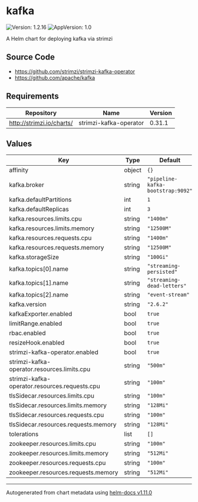 # kafka

![Version: 1.2.16](https://img.shields.io/badge/Version-1.2.16-informational?style=flat-square) ![AppVersion: 1.0](https://img.shields.io/badge/AppVersion-1.0-informational?style=flat-square)

A Helm chart for deploying kafka via strimzi

## Source Code

* <https://github.com/strimzi/strimzi-kafka-operator>
* <https://github.com/apache/kafka>

## Requirements

| Repository | Name | Version |
|------------|------|---------|
| http://strimzi.io/charts/ | strimzi-kafka-operator | 0.31.1 |

## Values

| Key | Type | Default | Description |
|-----|------|---------|-------------|
| affinity | object | `{}` |  |
| kafka.broker | string | `"pipeline-kafka-bootstrap:9092"` |  |
| kafka.defaultPartitions | int | `1` |  |
| kafka.defaultReplicas | int | `3` |  |
| kafka.resources.limits.cpu | string | `"1400m"` |  |
| kafka.resources.limits.memory | string | `"12500M"` |  |
| kafka.resources.requests.cpu | string | `"1400m"` |  |
| kafka.resources.requests.memory | string | `"12500M"` |  |
| kafka.storageSize | string | `"100Gi"` |  |
| kafka.topics[0].name | string | `"streaming-persisted"` |  |
| kafka.topics[1].name | string | `"streaming-dead-letters"` |  |
| kafka.topics[2].name | string | `"event-stream"` |  |
| kafka.version | string | `"2.6.2"` |  |
| kafkaExporter.enabled | bool | `true` |  |
| limitRange.enabled | bool | `true` |  |
| rbac.enabled | bool | `true` |  |
| resizeHook.enabled | bool | `true` |  |
| strimzi-kafka-operator.enabled | bool | `true` |  |
| strimzi-kafka-operator.resources.limits.cpu | string | `"500m"` |  |
| strimzi-kafka-operator.resources.requests.cpu | string | `"100m"` |  |
| tlsSidecar.resources.limits.cpu | string | `"100m"` |  |
| tlsSidecar.resources.limits.memory | string | `"128Mi"` |  |
| tlsSidecar.resources.requests.cpu | string | `"100m"` |  |
| tlsSidecar.resources.requests.memory | string | `"128Mi"` |  |
| tolerations | list | `[]` |  |
| zookeeper.resources.limits.cpu | string | `"100m"` |  |
| zookeeper.resources.limits.memory | string | `"512Mi"` |  |
| zookeeper.resources.requests.cpu | string | `"100m"` |  |
| zookeeper.resources.requests.memory | string | `"512Mi"` |  |

----------------------------------------------
Autogenerated from chart metadata using [helm-docs v1.11.0](https://github.com/norwoodj/helm-docs/releases/v1.11.0)
